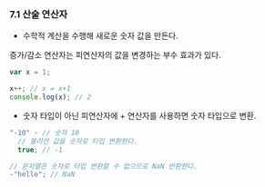 ### 7.1 산술 연산자

- 수학적 계산을 수행해 새로운 숫자 값을 만든다.

증가/감소 연산자는 피연산자의 값을 변경하는 부수 효과가 있다.

```js
var x = 1;

x++; // x = x+1
console.log(x); // 2
```

- 숫자 타입이 아닌 피연산자에 + 연산자를 사용하면 숫자 타입으로 변환.

```js
"-10" - // 숫자 10
  // 불리언 값을 숫자로 타입 변환한다.
  true; // -1

// 문자열은 숫자로 타입 변환할 수 없으므로 NaN 반환한다.
-"hello"; // NaN
```

